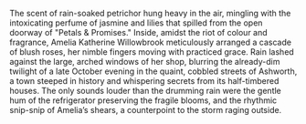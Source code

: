 The scent of rain-soaked petrichor hung heavy in the air, mingling with the intoxicating perfume of jasmine and lilies that spilled from the open doorway of "Petals & Promises."  Inside, amidst the riot of colour and fragrance, Amelia Katherine Willowbrook meticulously arranged a cascade of blush roses, her nimble fingers moving with practiced grace.  Rain lashed against the large, arched windows of her shop, blurring the already-dim twilight of a late October evening in the quaint, cobbled streets of Ashworth, a town steeped in history and whispering secrets from its half-timbered houses.  The only sounds louder than the drumming rain were the gentle hum of the refrigerator preserving the fragile blooms, and the rhythmic snip-snip of Amelia’s shears, a counterpoint to the storm raging outside.
